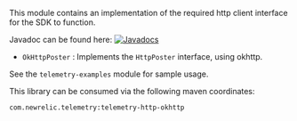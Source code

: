 This module contains an implementation of the required http client interface for the SDK to function.

Javadoc can be found here: [![Javadocs][javadoc-image]][javadoc-url]

* `OkHttpPoster` : Implements the `HttpPoster` interface, using okhttp.

See the `telemetry-examples` module for sample usage.

This library can be consumed via the following maven coordinates:

`com.newrelic.telemetry:telemetry-http-okhttp`

[javadoc-image]: https://www.javadoc.io/badge/com.newrelic.telemetry/telemetry-http-okhttp.svg
[javadoc-url]: https://www.javadoc.io/doc/com.newrelic.telemetry/telemetry-http-okhttp